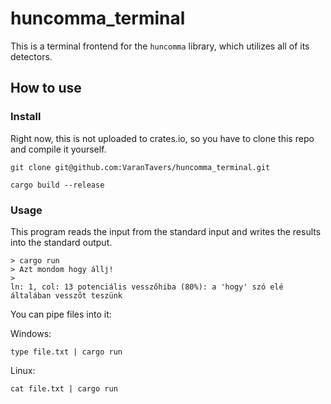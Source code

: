 # huncomma_terminal

This is a terminal frontend for the `huncomma` library, which utilizes all of its detectors.

## How to use

### Install

Right now, this is not uploaded to crates.io, so you have to clone this repo and compile it yourself.

`git clone git@github.com:VaranTavers/huncomma_terminal.git`


`cargo build --release`

### Usage

This program reads the input from the standard input and writes the results into the standard output.

```
> cargo run
> Azt mondom hogy állj!
>
ln: 1, col: 13 potenciális vesszőhiba (80%): a 'hogy' szó elé általában vesszőt teszünk
```

You can pipe files into it:

Windows:

`type file.txt | cargo run`

Linux:

`cat file.txt | cargo run`


